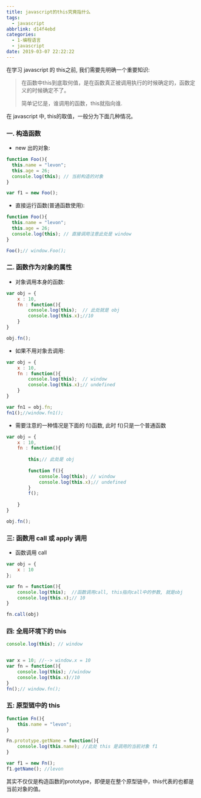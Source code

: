 ```yaml
---
title: javascript的this究竟指什么
tags:
  - javascript
abbrlink: d14f4ebd
categories:
  - 1-编程语言
  - javascript
date: 2019-03-07 22:22:22
---
```




在学习 javascript 的 this之前, 我们需要先明确一个重要知识:

> 在函数中this到底取何值，是在函数真正被调用执行的时候确定的，函数定义的时候确定不了。
>
> 简单记忆是，谁调用的函数，this就指向谁.



在 javascript 中, this的取值，一般分为下面几种情况。

### 一.  构造函数

+ new 出的对象:

```javascript
function Foo(){
  this.name = "levon";
  this.age = 26;
  console.log(this); // 当前构造的对象
}

var f1 = new Foo();
```



+ 直接运行函数(普通函数使用):

```javascript
function Foo(){
  this.name = "levon";
  this.age = 26;
  console.log(this); // 直接调用注意此处是 window
}

Foo();// window.Foo();
```

<!-- more -->

### 二.  函数作为对象的属性

+ 对象调用本身的函数:

```javascript
var obj = {
    x : 10,
    fn : function(){
        console.log(this);  // 此处就是 obj
        console.log(this.x);//10
    }
}

obj.fn();
```



+ 如果不用对象去调用:

```javascript
var obj = {
    x : 10,
    fn : function(){
        console.log(this);  // window
        console.log(this.x);// undefined
    }
}

var fn1 = obj.fn;
fn1();//window.fn1();

```



+ 需要注意的一种情况是下面的 f()函数, 此时 f()只是一个普通函数

```javascript
var obj = {
	x : 10,
	fn : function(){
		
        this;// 此处是 obj
        
		function f(){
			console.log(this); // window
			console.log(this.x);// undefined
		}
		f();
        
	}
}

obj.fn();
```

  

### 三: 函数用 call 或 apply 调用

+ 函数调用 call

```javascript
var obj = {
    x : 10
};

var fn = function(){
    console.log(this);  //函数调用call, this指向call中的参数, 就是obj
    console.log(this.x);// 10
}

fn.call(obj)
```



### 四:  全局环境下的 this

```javascript
console.log(this); // window


var x = 10; //--> window.x = 10
var fn = function(){
    console.log(this); //window
    console.log(this.x)//10
}
fn();// window.fn();
```



### 五: 原型链中的 this

```javascript
function Fn(){
    this.name = "levon";
}

Fn.prototype.getName = function(){
    console.log(this.name); //此处 this 是调用的当前对象 f1
}

var f1 = new Fn();
f1.getName(); //levon
```



其实不仅仅是构造函数的prototype，即便是在整个原型链中，this代表的也都是当前对象的值。